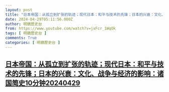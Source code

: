 ```yaml
---
layout: post
title: "日本帝国：从孤立到扩张的轨迹；现代日本：和平与技术的先锋；日本的兴衰：文化、战争与经济的影响：诸国简史10分钟20240429"
date: 2024-04-29T05:11:56.000Z
author: 明鏡歷史台
from: https://www.youtube.com/watch?v=jxFcr_1WqOk
tags: [ 明鏡歷史台 ]
comments: True
categories: [ 明鏡歷史台 ]
---
```

<!--1714367516000-->
[日本帝国：从孤立到扩张的轨迹；现代日本：和平与技术的先锋；日本的兴衰：文化、战争与经济的影响：诸国简史10分钟20240429](https://www.youtube.com/watch?v=jxFcr_1WqOk)
------

<div>

</div>
